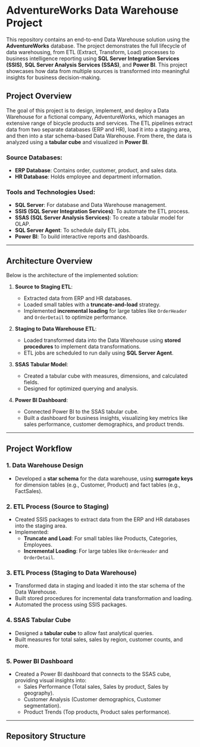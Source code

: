 # AdventureWorks Data Warehouse Project

This repository contains an end-to-end Data Warehouse solution using the **AdventureWorks** database. The project demonstrates the full lifecycle of data warehousing, from ETL (Extract, Transform, Load) processes to business intelligence reporting using **SQL Server Integration Services (SSIS)**, **SQL Server Analysis Services (SSAS)**, and **Power BI**. This project showcases how data from multiple sources is transformed into meaningful insights for business decision-making.

## Project Overview

The goal of this project is to design, implement, and deploy a Data Warehouse for a fictional company, AdventureWorks, which manages an extensive range of bicycle products and services. The ETL pipelines extract data from two separate databases (ERP and HR), load it into a staging area, and then into a star schema-based Data Warehouse. From there, the data is analyzed using a **tabular cube** and visualized in **Power BI**.

### Source Databases:
- **ERP Database**: Contains order, customer, product, and sales data.
- **HR Database**: Holds employee and department information.

### Tools and Technologies Used:
- **SQL Server**: For database and Data Warehouse management.
- **SSIS (SQL Server Integration Services)**: To automate the ETL process.
- **SSAS (SQL Server Analysis Services)**: To create a tabular model for OLAP.
- **SQL Server Agent**: To schedule daily ETL jobs.
- **Power BI**: To build interactive reports and dashboards.

---

## Architecture Overview

Below is the architecture of the implemented solution:

1. **Source to Staging ETL**:
   - Extracted data from ERP and HR databases.
   - Loaded small tables with a **truncate-and-load** strategy.
   - Implemented **incremental loading** for large tables like `OrderHeader` and `OrderDetail` to optimize performance.

2. **Staging to Data Warehouse ETL**:
   - Loaded transformed data into the Data Warehouse using **stored procedures** to implement data transformations.
   - ETL jobs are scheduled to run daily using **SQL Server Agent**.

3. **SSAS Tabular Model**:
   - Created a tabular cube with measures, dimensions, and calculated fields.
   - Designed for optimized querying and analysis.

4. **Power BI Dashboard**:
   - Connected Power BI to the SSAS tabular cube.
   - Built a dashboard for business insights, visualizing key metrics like sales performance, customer demographics, and product trends.

---

## Project Workflow

### 1. **Data Warehouse Design**
   - Developed a **star schema** for the data warehouse, using **surrogate keys** for dimension tables (e.g., Customer, Product) and fact tables (e.g., FactSales).

### 2. **ETL Process (Source to Staging)**
   - Created SSIS packages to extract data from the ERP and HR databases into the staging area.
   - Implemented:
     - **Truncate and Load**: For small tables like Products, Categories, Employees.
     - **Incremental Loading**: For large tables like `OrderHeader` and `OrderDetail`.

### 3. **ETL Process (Staging to Data Warehouse)**
   - Transformed data in staging and loaded it into the star schema of the Data Warehouse.
   - Built stored procedures for incremental data transformation and loading.
   - Automated the process using SSIS packages.

### 4. **SSAS Tabular Cube**
   - Designed a **tabular cube** to allow fast analytical queries.
   - Built measures for total sales, sales by region, customer counts, and more.

### 5. **Power BI Dashboard**
   - Created a Power BI dashboard that connects to the SSAS cube, providing visual insights into:
     - Sales Performance (Total sales, Sales by product, Sales by geography).
     - Customer Analysis (Customer demographics, Customer segmentation).
     - Product Trends (Top products, Product sales performance).

---

## Repository Structure


